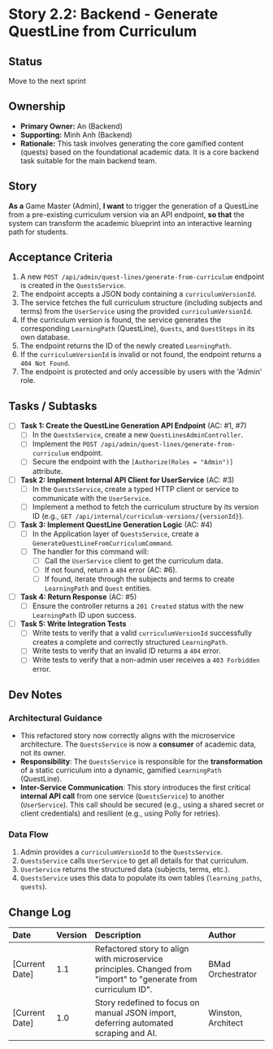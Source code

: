 # **Story 2.2: Backend - Generate QuestLine from Curriculum**

## Status


Move to the next sprint

## Ownership

*   **Primary Owner:** An (Backend)
*   **Supporting:** Minh Anh (Backend)
*   **Rationale:** This task involves generating the core gamified content (quests) based on the foundational academic data. It is a core backend task suitable for the main backend team.

## Story

**As a** Game Master (Admin),
**I want** to trigger the generation of a QuestLine from a pre-existing curriculum version via an API endpoint,
**so that** the system can transform the academic blueprint into an interactive learning path for students.

## Acceptance Criteria

1. A new `POST /api/admin/quest-lines/generate-from-curriculum` endpoint is created in the `QuestsService`.
2. The endpoint accepts a JSON body containing a `curriculumVersionId`.
3. The service fetches the full curriculum structure (including subjects and terms) from the `UserService` using the provided `curriculumVersionId`.
4. If the curriculum version is found, the service generates the corresponding `LearningPath` (QuestLine), `Quests`, and `QuestSteps` in its own database.
5. The endpoint returns the ID of the newly created `LearningPath`.
6. If the `curriculumVersionId` is invalid or not found, the endpoint returns a `404 Not Found`.
7. The endpoint is protected and only accessible by users with the 'Admin' role.

## Tasks / Subtasks

- [ ] **Task 1: Create the QuestLine Generation API Endpoint** (AC: #1, #7)
    - [ ] In the `QuestsService`, create a new `QuestLinesAdminController`.
    - [ ] Implement the `POST /api/admin/quest-lines/generate-from-curriculum` endpoint.
    - [ ] Secure the endpoint with the `[Authorize(Roles = "Admin")]` attribute.
- [ ] **Task 2: Implement Internal API Client for UserService** (AC: #3)
    - [ ] In the `QuestsService`, create a typed HTTP client or service to communicate with the `UserService`.
    - [ ] Implement a method to fetch the curriculum structure by its version ID (e.g., `GET /api/internal/curriculum-versions/{versionId}`).
- [ ] **Task 3: Implement QuestLine Generation Logic** (AC: #4)
    - [ ] In the Application layer of `QuestsService`, create a `GenerateQuestLineFromCurriculumCommand`.
    - [ ] The handler for this command will:
        - [ ] Call the `UserService` client to get the curriculum data.
        - [ ] If not found, return a `404` error (AC: #6).
        - [ ] If found, iterate through the subjects and terms to create `LearningPath` and `Quest` entities.
- [ ] **Task 4: Return Response** (AC: #5)
    - [ ] Ensure the controller returns a `201 Created` status with the new `LearningPath` ID upon success.
- [ ] **Task 5: Write Integration Tests**
    - [ ] Write tests to verify that a valid `curriculumVersionId` successfully creates a complete and correctly structured `LearningPath`.
    - [ ] Write tests to verify that an invalid ID returns a `404` error.
    - [ ] Write tests to verify that a non-admin user receives a `403 Forbidden` error.

## Dev Notes

### **Architectural Guidance**
*   This refactored story now correctly aligns with the microservice architecture. The `QuestsService` is now a **consumer** of academic data, not its owner.
*   **Responsibility**: The `QuestsService` is responsible for the **transformation** of a static curriculum into a dynamic, gamified `LearningPath` (QuestLine).
*   **Inter-Service Communication**: This story introduces the first critical **internal API call** from one service (`QuestsService`) to another (`UserService`). This call should be secured (e.g., using a shared secret or client credentials) and resilient (e.g., using Polly for retries).

### **Data Flow**
1.  Admin provides a `curriculumVersionId` to the `QuestsService`.
2.  `QuestsService` calls `UserService` to get all details for that curriculum.
3.  `UserService` returns the structured data (subjects, terms, etc.).
4.  `QuestsService` uses this data to populate its own tables (`learning_paths`, `quests`).

## Change Log

| Date | Version | Description | Author |
| :--- | :--- | :--- | :--- |
| [Current Date] | 1.1 | Refactored story to align with microservice principles. Changed from "import" to "generate from curriculum ID". | BMad Orchestrator |
| [Current Date] | 1.0 | Story redefined to focus on manual JSON import, deferring automated scraping and AI. | Winston, Architect |

